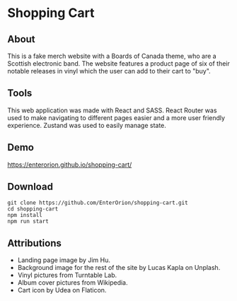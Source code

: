 # Shopping Cart

## About
This is a fake merch website with a Boards of Canada theme, who are a Scottish electronic band. 
The website features a product page of six of their notable releases in vinyl which the user can add to their cart to "buy". 

## Tools 
This web application was made with React and SASS. React Router was used to make navigating to different pages easier and a more user friendly experience. Zustand was used to easily manage state. 

## Demo 
https://enterorion.github.io/shopping-cart/

## Download
```
git clone https://github.com/EnterOrion/shopping-cart.git
cd shopping-cart
npm install
npm run start
```

## Attributions 
* Landing page image by Jim Hu. 
* Background image for the rest of the site by Lucas Kapla on Unplash. 
* Vinyl pictures from Turntable Lab. 
* Album cover pictures from Wikipedia. 
* Cart icon by Udea on Flaticon. 